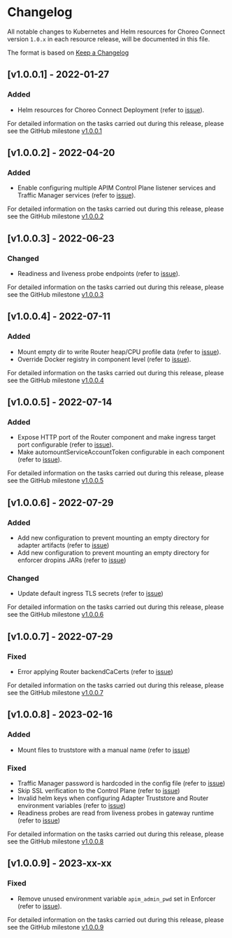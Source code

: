# Changelog

All notable changes to Kubernetes and Helm resources for Choreo Connect version `1.0.x` in each resource release,
will be documented in this file.

The format is based on [Keep a Changelog](https://keepachangelog.com/en/1.0.0/)

## [v1.0.0.1] - 2022-01-27

### Added

- Helm resources for Choreo Connect Deployment (refer to [issue](https://github.com/wso2/kubernetes-microgateway/issues/22)).

For detailed information on the tasks carried out during this release, please see the GitHub milestone [v1.0.0.1](https://github.com/wso2/kubernetes-microgateway/milestone/3)

## [v1.0.0.2] - 2022-04-20

### Added

- Enable configuring multiple APIM Control Plane listener services and Traffic Manager services (refer to [issue](https://github.com/wso2/kubernetes-microgateway/issues/32)).

For detailed information on the tasks carried out during this release, please see the GitHub milestone [v1.0.0.2](https://github.com/wso2/kubernetes-microgateway/milestone/4)

## [v1.0.0.3] - 2022-06-23

### Changed

- Readiness and liveness probe endpoints (refer to [issue](https://github.com/wso2/kubernetes-microgateway/issues/40)).

For detailed information on the tasks carried out during this release, please see the GitHub milestone [v1.0.0.3](https://github.com/wso2/kubernetes-microgateway/milestone/7)

## [v1.0.0.4] - 2022-07-11

### Added

- Mount empty dir to write Router heap/CPU profile data (refer to [issue](https://github.com/wso2/kubernetes-microgateway/issues/49)).
- Override Docker registry in component level (refer to [issue](https://github.com/wso2/kubernetes-microgateway/issues/50)).

For detailed information on the tasks carried out during this release, please see the GitHub milestone [v1.0.0.4](https://github.com/wso2/kubernetes-microgateway/milestone/9)

## [v1.0.0.5] - 2022-07-14

### Added

- Expose HTTP port of the Router component and make ingress target port configurable (refer to [issue](https://github.com/wso2/kubernetes-microgateway/issues/54)).
- Make automountServiceAccountToken configurable in each component (refer to [issue](https://github.com/wso2/kubernetes-microgateway/issues/55)).

For detailed information on the tasks carried out during this release, please see the GitHub milestone [v1.0.0.5](https://github.com/wso2/kubernetes-microgateway/milestone/11)

## [v1.0.0.6] - 2022-07-29

### Added

- Add new configuration to prevent mounting an empty directory for adapter artifacts (refer to [issue](https://github.com/wso2/kubernetes-microgateway/issues/63))
- Add new configuration to prevent mounting an empty directory for enforcer dropins JARs (refer to [issue](https://github.com/wso2/kubernetes-microgateway/issues/65))

### Changed

- Update default ingress TLS secrets (refer to [issue](https://github.com/wso2/kubernetes-microgateway/issues/69))

For detailed information on the tasks carried out during this release, please see the GitHub milestone [v1.0.0.6](https://github.com/wso2/kubernetes-microgateway/milestone/13) 

## [v1.0.0.7] - 2022-07-29

### Fixed

- Error applying Router backendCaCerts (refer to [issue](https://github.com/wso2/kubernetes-microgateway/issues/76))

For detailed information on the tasks carried out during this release, please see the GitHub milestone [v1.0.0.7](https://github.com/wso2/kubernetes-microgateway/milestone/15)

## [v1.0.0.8] - 2023-02-16

### Added

- Mount files to truststore with a manual name (refer to [issue](https://github.com/wso2/kubernetes-microgateway/issues/99))

### Fixed

- Traffic Manager password is hardcoded in the config file (refer to [issue](https://github.com/wso2/kubernetes-microgateway/issues/88))
- Skip SSL verification to the Control Plane (refer to [issue](https://github.com/wso2/kubernetes-microgateway/issues/88))
- Invalid helm keys when configuring Adapter Truststore and Router environment variables (refer to [issue](https://github.com/wso2/kubernetes-microgateway/issues/79))
- Readiness probes are read from liveness probes in gateway runtime (refer to [issue](https://github.com/wso2/kubernetes-microgateway/issues/101))

For detailed information on the tasks carried out during this release, please see the GitHub milestone [v1.0.0.8](https://github.com/wso2/kubernetes-microgateway/milestone/16)

## [v1.0.0.9] - 2023-xx-xx

### Fixed

- Remove unused environment variable `apim_admin_pwd` set in Enforcer (refer to [issue](https://github.com/wso2/kubernetes-microgateway/issues/108)).

For detailed information on the tasks carried out during this release, please see the GitHub milestone [v1.0.0.9](https://github.com/wso2/kubernetes-microgateway/milestone/19)
